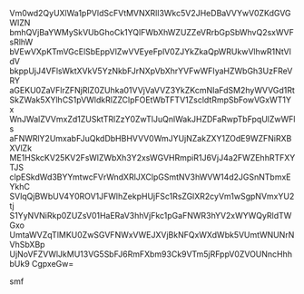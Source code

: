 Vm0wd2QyUXlWa1pPVldScFVtMVNXRll3Wkc5V2JHeDBaVVYwV0ZKdGVGWlZN
bmhQVjBaYWMySkVUbGhoCk1YQlFWbXhWZUZZeVRrbGpSbWhvQ2sxWVFsRlhW
bVEwVXpKTmVGcElSbEppVlZwVVEyeFplV0ZJYkZkaQpWRUkwVlhwR1NtVldV
bkppUjJ4VFlsWktXVkV5YzNkbFJrNXpVbXhrYVFwWFIyaHZWbGh3UzFReVRY
aGEKU0ZaVFlrZFNjRlZ0ZUhka01VVjVaVVZ3YkZKcmNIaFdSM2hyWVVGd1Rt
SkZWak5XYlhCS1pVWldkRlZZClpFOEtWbTFTV1ZscldtRmpSbFowVGxWT1Yx
WnJWalZVVmxZd1ZUSktTRlZzY0ZwTlJuQnlWakJHZDFaRwpTbFpqUlZwWFls
aFNWRlY2UmxabFJuQkdDbHBHVVV0WmJYUjNZakZXY1ZOdE9WZFNiRXBXVlZk
ME1HSkcKV25KV2FsWlZWbXh3Y2xsWGVHRmpiR1J6VjJ4a2FWZEhhRTFXYTJS
clpESkdWd3BYYmtwcFVrWndXRlJXClpGSmtNV3hWVW14d2JGSnNTbmxEYkhC
SVlqQjBWbUV4Y0ROV1JFWlhZekpHUjFSc1RsZGlXR2cyVm1wSgpNVmxYU2tj
S1YyNVNiRkp0ZUZsV01HaERaV3hhVjFkc1pGaFNWR3hYV2xWYWQyRldTWGxo
UmtaWVZqTlMKU0ZwSGVFNWxVWEJXVjBkNFQxWXdWbk5VUmtWNUNrNVhSbXBp
UjNoVFZVWlJkMU13VG5SbFJ6RmFXbm93Ck9VTm5jRFppV0ZVOUNncHhhbUk9
CgpxeGw=

smf